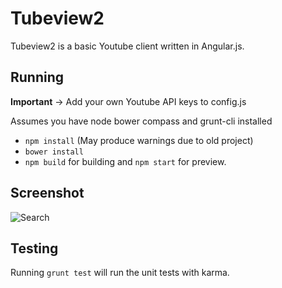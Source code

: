 # Tubeview2

Tubeview2 is a basic Youtube client written in Angular.js.

## Running

**Important** -> Add your own Youtube API keys to config.js

Assumes you have node bower compass and grunt-cli installed

* `npm install` (May produce warnings due to old project)
* `bower install`
* `npm build` for building and `npm start` for preview.

## Screenshot

![Search](http://i.imgur.com/peSsFdL.png?1)

## Testing

Running `grunt test` will run the unit tests with karma.
